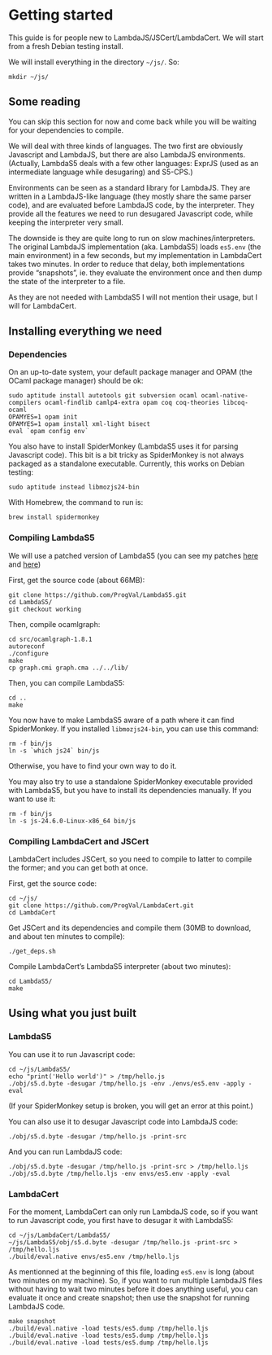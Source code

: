 # Getting started

This guide is for people new to LambdaJS/JSCert/LambdaCert.
We will start from a fresh Debian testing install.

We will install everything in the directory `~/js/`. So:

```
mkdir ~/js/
```


## Some reading

You can skip this section for now and come back while you will be waiting
for your dependencies to compile.



We will deal with three kinds of languages. The two first are obviously
Javascript and LambdaJS, but there are also LambdaJS environments.
(Actually, LambdaS5 deals with a few other languages: ExprJS (used as
an intermediate language while desugaring) and S5-CPS.)

Environments can be seen as a standard library for LambdaJS. They are
written in a LambdaJS-like language (they mostly share the same parser
code), and are evaluated before LambdaJS code, by the interpreter.
They provide all the features we need to run desugared Javascript code,
while keeping the interpreter very small.

The downside is they are quite long to run on slow machines/interpreters.
The original LambdaJS implementation (aka. LambdaS5) loads `es5.env`
(the main environment) in a few seconds, but my implementation in
LambdaCert takes two minutes.
In order to reduce that delay, both implementations provide “snapshots”,
ie. they evaluate the environment once and then dump the state of the
interpreter to a file.

As they are not needed with LambdaS5 I will not mention their usage,
but I will for LambdaCert.


## Installing everything we need

### Dependencies

On an up-to-date system, your default package manager and OPAM (the
OCaml package manager) should be ok:

```
sudo aptitude install autotools git subversion ocaml ocaml-native-compilers ocaml-findlib camlp4-extra opam coq coq-theories libcoq-ocaml
OPAMYES=1 opam init
OPAMYES=1 opam install xml-light bisect
eval `opam config env`
```

You also have to install SpiderMonkey (LambdaS5 uses it for parsing
Javascript code). This bit is a bit tricky as SpiderMonkey is not
always packaged as a standalone executable.
Currently, this works on Debian testing:

```
sudo aptitude instead libmozjs24-bin
```


With Homebrew, the command to run is:

```
brew install spidermonkey
```


### Compiling LambdaS5

We will use a patched version of LambdaS5 (you can see my patches
[here](https://github.com/brownplt/LambdaS5/pulls/ProgVal) and
[here](https://github.com/brownplt/LambdaS5/pulls/ProgVal?state=closed))

First, get the source code (about 66MB):

```
git clone https://github.com/ProgVal/LambdaS5.git
cd LambdaS5/
git checkout working
```

Then, compile ocamlgraph:

```
cd src/ocamlgraph-1.8.1
autoreconf
./configure
make
cp graph.cmi graph.cma ../../lib/
```

Then, you can compile LambdaS5:

```
cd ..
make
```

You now have to make LambdaS5 aware of a path where it can find SpiderMonkey.
If you installed `libmozjs24-bin`, you can use this command:

```
rm -f bin/js
ln -s `which js24` bin/js
```

Otherwise, you have to find your own way to do it.

You may also try to use a standalone SpiderMonkey executable provided with
LambdaS5, but you have to install its dependencies manually. If you want
to use it:

```
rm -f bin/js
ln -s js-24.6.0-Linux-x86_64 bin/js
```


### Compiling LambdaCert and JSCert

LambdaCert includes JSCert, so you need to compile to latter to compile
the former; and you can get both at once.

First, get the source code:

```
cd ~/js/
git clone https://github.com/ProgVal/LambdaCert.git
cd LambdaCert
```

Get JSCert and its dependencies and compile them (30MB to download, and
about ten minutes to compile):

```
./get_deps.sh
```

Compile LambdaCert’s LambdaS5 interpreter (about two minutes):

```
cd LambdaS5/
make
```


## Using what you just built

### LambdaS5

You can use it to run Javascript code:

```
cd ~/js/LambdaS5/
echo "print('Hello world')" > /tmp/hello.js
./obj/s5.d.byte -desugar /tmp/hello.js -env ./envs/es5.env -apply -eval
```

(If your SpiderMonkey setup is broken, you will get an error at this point.)



You can also use it to desugar Javascript code into LambdaJS code:

```
./obj/s5.d.byte -desugar /tmp/hello.js -print-src
```

And you can run LambdaJS code:

```
./obj/s5.d.byte -desugar /tmp/hello.js -print-src > /tmp/hello.ljs
./obj/s5.d.byte /tmp/hello.ljs -env envs/es5.env -apply -eval
```

### LambdaCert

For the moment, LambdaCert can only run LambdaJS code, so if you want to
run Javascript code, you first have to desugar it with LambdaS5:

```
cd ~/js/LambdaCert/LambdaS5/
~/js/LambdaS5/obj/s5.d.byte -desugar /tmp/hello.js -print-src > /tmp/hello.ljs
./build/eval.native envs/es5.env /tmp/hello.ljs
```

As mentionned at the beginning of this file, loading `es5.env` is long
(about two minutes on my machine).
So, if you want to run multiple LambdaJS files without having to wait
two minutes before it does anything useful, you can evaluate it once and
create snapshot; then use the snapshot for running LambdaJS code.

```
make snapshot
./build/eval.native -load tests/es5.dump /tmp/hello.ljs
./build/eval.native -load tests/es5.dump /tmp/hello.ljs
./build/eval.native -load tests/es5.dump /tmp/hello.ljs
```
